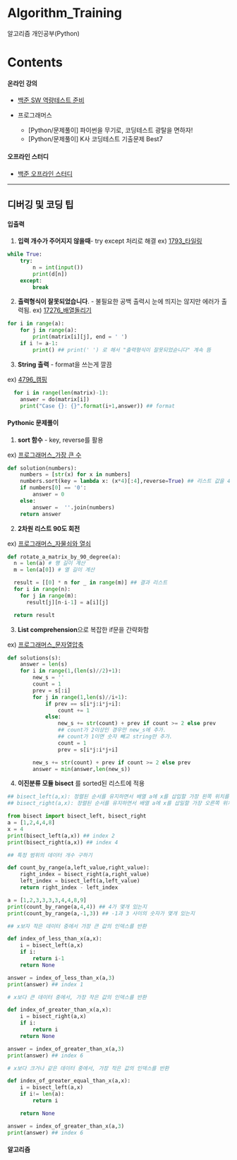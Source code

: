 # Algorithm_Training


알고리즘 개인공부(Python)

# Contents

#### 온라인 강의

- [백준 SW 역량테스트 준비](https://github.com/yunsikus/Algorithm_Training/tree/master/%EB%B0%B1%EC%A4%80_SW_%EC%97%AD%EB%9F%89%ED%85%8C%EC%8A%A4%ED%8A%B8_%EC%A4%80%EB%B9%84)

- 프로그래머스
    - [Python/문제풀이] 파이썬을 무기로, 코딩테스트 광탈을 면하자!
    - [Python/문제풀이] K사 코딩테스트 기출문제 Best7

#### 오프라인 스터디

- [백준 오프라인 스터디](https://github.com/yunsikus/Algorithm_Training/tree/master/%EB%B0%B1%EC%A4%80_%EC%98%A4%ED%94%84%EB%9D%BC%EC%9D%B8_%EC%8A%A4%ED%84%B0%EB%94%94)

----

## 디버깅 및 코딩 팁


#### 입출력

1. **입력 개수가 주어지지 않을때**- try except 처리로 해결
ex) [1793_타일링](https://www.acmicpc.net/problem/1793)
```Python
while True:
    try:
        n = int(input())
        print(d[n])
    except:
        break
```

2. **출력형식이 잘못되었습니다**. - 불필요한 공백 출력시 눈에 띄지는 않지만 에러가 출력됨.
ex) [17276_배열돌리기](https://www.acmicpc.net/problem/17276)
```python
for i in range(a):
    for j in range(a):
        print(matrix[i][j], end = ' ')
    if i != a-1:
        print() ## print(' ') 로 해서 "출력형식이 잘못되었슫니다" 계속 뜸
```
3. **String 출력** - format을 쓰는게 깔끔

ex) [4796_캠핑](https://www.acmicpc.net/problem/4796)

```python
  for i in range(len(matrix)-1):
    answer = do(matrix[i])
    print("Case {}: {}".format(i+1,answer)) ## format

```

#### Pythonic 문제풀이

1. **sort 함수** - key, reverse를 활용

ex) [프로그래머스_가장 큰 수](https://programmers.co.kr/learn/courses/30/lessons/42746)
```python
def solution(numbers):
    numbers = [str(x) for x in numbers]
    numbers.sort(key = lambda x: (x*4)[:4],reverse=True) ## 리스트 값을 4번 반복한후 4번째 자리까지 가장 큰수를 추출
    if numbers[0] == '0':
        answer = 0
    else:
        answer =  ''.join(numbers)
    return answer
```

2. **2차원 리스트 90도 회전**

ex) [프로그래머스_자물쇠와 열쇠](https://programmers.co.kr/learn/courses/10336/lessons/64196)

```python
def rotate_a_matrix_by_90_degree(a):
  n = len(a) # 행 길이 계산
  m = len(a[0]) # 열 길이 계산

  result = [[0] * n for _ in range(m)] ## 결과 리스트
  for i in range(n):
    for j in range(m):
      result[j][n-i-1] = a[i][j]

  return result
```
3. **List comprehension**으로 복잡한 if문을 간략화함

ex) [프로그래머스_문자열압축](https://programmers.co.kr/learn/courses/10336/lessons/64194)

```python
def solutions(s):
    answer = len(s)
    for i in range(1,(len(s)//2)+1):
        new_s = ''
        count = 1
        prev = s[:i]
        for j in range(1,len(s)//i+1):
            if prev == s[i*j:i*j+i]:
                count += 1
            else:  
                new_s += str(count) + prev if count >= 2 else prev
                ## count가 2이상인 경우만 new_s에 추가.
                ## count가 1이면 숫자 빼고 string만 추가.
                count = 1   
                prev = s[i*j:i*j+i]

        new_s += str(count) + prev if count >= 2 else prev
        answer = min(answer,len(new_s))
```
4. **이진분류 모듈 bisect** 를 sorted된 리스트에 적용

```python
## bisect_left(a,x): 정렬된 순서를 유지하면서 배열 a에 x를 삽입할 가장 왼쪽 위치를 반환
## bisect_right(a,x): 정렬된 순서를 유지하면서 배열 a에 x를 삽일할 가장 오른쪽 위치를 반환

from bisect import bisect_left, bisect_right
a = [1,2,4,4,8]
x = 4
print(bisect_left(a,x)) ## index 2
print(bisect_right(a,x)) ## index 4
```
```python
## 특정 범위의 데이터 개수 구하기

def count_by_range(a,left_value,right_value):
    right_index = bisect_right(a,right_value)
    left_index = bisect_left(a,left_value)
    return right_index - left_index

a = [1,2,3,3,3,3,4,4,8,9]
print(count_by_range(a,4,4)) ## 4가 몇개 있는지
print(count_by_range(a,-1,3)) ## -1과 3 사이의 숫자가 몇개 있는지
```

```python
## x보자 작은 데이터 중에서 가장 큰 값의 인덱스를 반환

def index_of_less_than_x(a,x):
    i = bisect_left(a,x)
    if i:
        return i-1
    return None

answer = index_of_less_than_x(a,3)
print(answer) ## index 1
```
```python
# x보다 큰 데이터 중에서, 가장 작은 값의 인덱스를 반환

def index_of_greater_than_x(a,x):
    i = bisect_right(a,x)
    if i:
        return i
    return None

answer = index_of_greater_than_x(a,3)
print(answer) ## index 6
```

```python
# x보다 크거나 같은 데이터 중에서, 가장 작은 값의 인덱스를 반환

def index_of_greater_equal_than_x(a,x):
    i = bisect_left(a,x)
    if i!= len(a):
        return i

    return None

answer = index_of_greater_than_x(a,3)
print(answer) ## index 6
  ```



#### 알고리즘
